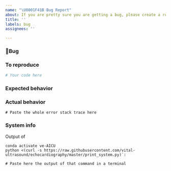 ```yaml
---
name: "\U0001F41B Bug Report"
about: If you are pretty sure you are getting a bug, please create a report to help us improve TorchIO
title: ''
labels: bug
assignees: ''

---
```



### 🐛Bug
<!-- A clear and concise description of what the bug is. Please use a short, concise title for the bug and elaborate here -->


### To reproduce

<!-- What did you do? -->
<!-- Please provide a minimal working example, if possible: https://stackoverflow.com/help/minimal-reproducible-example -->

```python
# Your code here
```

### Expected behavior

<!-- What did you expect? -->
<!-- A clear and concise description of what you expected to happen. -->

### Actual behavior

<!-- What did you get? -->
<!-- A clear and concise description of what actually happens. -->
<!-- If you have a code sample, error messages, stack traces, please provide it here as well -->

```python-traceback
# Paste the whole error stack trace here
```

### System info

Output of 
``` 
conda activate ve-AICU
python <(curl -s https://raw.githubusercontent.com/vital-ultrasound/echocardiography/master/print_system.py)`:
```


```
# Paste here the output of that command in a terminal
```
